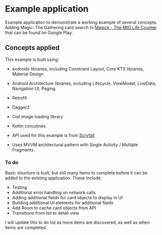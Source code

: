 # Example application

Example application to demonstrate a working example of several concepts. Adding Magic: The Gathering card search to [Magick - The MtG Life Counter](https://play.google.com/store/apps/details?id=com.babblingbrook.lifecounter) that can be found on Google Play.

## Concepts applied

This example is built using:
* androidx libraries, including Constraint Layout, Core KTX libraries, Material Design
* Android Architecture libraries, including Lifecycle, ViewModel, LiveData, Navigation UI, Paging
* Retrofit
* Dagger2
* Coil image loading library
* Kotlin coroutines

* API used for this example is from [Scryfall](http://scryfall.com)

* Uses MVVM architectural pattern with Single Activity / Multiple Fragments.

### To do

Basic structure is built, but still many items to complete before it can be added to the existing application. These include:

* Testing
* Additional error handling on network calls
* Adding additional fields for card objects to display in UI
* Building additional UI elements for additional fields
* Add Room to cache card objects from API
* Transitions from list to detail view

I will update this to do list as more items are discovered, as well as when items are completed.

